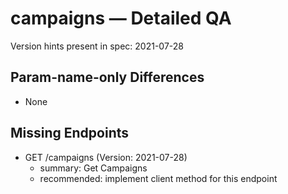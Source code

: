 # campaigns — Detailed QA

Version hints present in spec: 2021-07-28

## Param-name-only Differences
- None

## Missing Endpoints
- GET /campaigns (Version: 2021-07-28)
  - summary: Get Campaigns
  - recommended: implement client method for this endpoint

